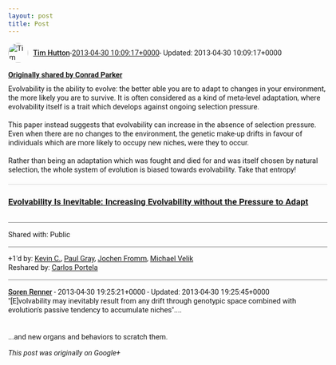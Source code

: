 ```yaml
---
layout: post
title: Post
---
```


<html><head><meta charset="utf-8"><title>Google+ post</title><style>body {font: 11pt Roboto, Arial, sans-serif; max-width: 640px; margin: 24px;}.author-photo {border-radius: 50%; margin-right: 10px; width: 40px;}.author {font-weight: 500;}.main-content {margin: 15px 0 15px;}.post-title {font-weight: bold;}.location {display: block; margin-top: 15px;}.location img {float: left; margin-right: 5px; width: 20px;}.media-link {display: inline-block; max-width: 100%; vertical-align: top;}.media-link p {margin-top: 5px; max-height: 4em; overflow: scroll;}.media {max-height: 100vh; max-width: 100%;}.video-placeholder {background: black; display: flex; height: 300px; max-width: 100%; width: 640px;}.play-icon {border-bottom: 30px solid transparent; border-left: 50px solid white; border-top: 30px solid transparent; color: white; margin: auto;}.album {max-height: 800px; overflow: scroll; width: calc(100vw - 48px);}.album .media-link {margin-right: 5px; max-width: 250px;}.album .media {max-height: 250px;}.link-embed {border-top: 1px solid lightgrey; display: block; margin-top: 20px;}.link-embed img {max-width: 100%;}.inline-link-embed {display: block;}.inline-link-embed img {vertical-align: middle;}.link-title {display: inline-block; font-size: medium; font-weight: 300; padding-left: 1em;}.reshare-attribution {display: block; font-weight: bold; margin-bottom: 10px;}.poll-image {margin-bottom: 5px; max-height: 300px; max-width: 500px;}.poll-choice {align-items: center; display: flex; margin-bottom: 5px; max-width: 500px;}.poll-choice-percentage {background-color: lightblue; height: 100%; left: 0; position: absolute; z-index: -1;}.poll-choice-selected {margin-right: 5px;}.poll-choice-results {border: 1px solid lightgray; border-radius: 5px; display: flex; line-height: 40px; overflow: hidden; padding: 0 8px; position: relative;}.poll-choice-results, .poll-choice-description {flex-grow: 1; margin-right: 10px;}.poll-choice-image {width: 100%;}.poll-choice-image, .poll-choice-image img {max-height: 40px; max-width: 100px;}.poll-choice-votes {max-height: 100px; overflow: auto;}.plus-entity-embed {color: black; display: block; text-decoration: none;}.plus-entity-embed-cover-photo {max-height: 300px; max-width: 100%;}.plus-entity-embed-info {padding: 0 1em 1em;}.plus-entity-embed-info h2 {font-weight: 500; margin: 10px 0;}.plus-entity-embed-info p {font-size: small; margin: 0;}.collection-owner-avatar {border-radius: 50%; border: 2px solid white; height: 40px; margin-top: -22px;}.visibility {padding: 1em 0; border-top: 1px solid grey;}.post-activity {padding: 1em 0; border-top: 1px solid grey;}.comments {border-top: 1px solid gray; padding-top: 1em;}.comment + .comment {margin-top: 1em;}.comment .media-link, .comment .inline-link-embed {margin-top: 5px;}</style></head><body><div style="margin-bottom:1em;"><div style="display:flex; align-items:center"><img class="author-photo" src="https://lh4.googleusercontent.com/-epo4ZZKNqEw/AAAAAAAAAAI/AAAAAAAAVSU/qu3LpcHEnoQ/s64-c/photo.jpg" alt="Tim Hutton"><a href="https://plus.google.com/+TimHutton" target="_blank" class="author">Tim Hutton</a> - <a target="_blank" href="https://plus.google.com/+TimHutton/posts/aV44kq2G9vx">2013-04-30 10:09:17+0000</a><span> - Updated: 2013-04-30 10:09:17+0000</span></div><div class="main-content"></div><div><a target="_blank" href="https://plus.google.com/+ConradParker/posts/1xLRcK6tAi7" class="reshare-attribution">Originally shared by Conrad Parker</a>Evolvability is the ability to evolve: the better able you are to adapt to changes in your environment, the more likely you are to survive. It is often considered as a kind of meta-level adaptation, where evolvability itself is a trait which develops against ongoing selection pressure.<br><br>This paper instead suggests that evolvability can increase in the absence of selection pressure. Even when there are no changes to the environment, the genetic make-up drifts in favour of individuals which are more likely to occupy new niches, were they to occur.<br><br>Rather than being an adaptation which was fought and died for and was itself chosen by natural selection, the whole system of evolution is biased towards evolvability. Take that entropy!<a href="http://www.plosone.org/article/info%3Adoi%2F10.1371%2Fjournal.pone.0062186" target="_blank" class="link-embed"><h3>Evolvability Is Inevitable: Increasing Evolvability without the Pressure to Adapt</h3><img src="http://www.plosone.org/article/fetchObject.action?uri=info:doi/10.1371/journal.pone.0062186.g001&amp;representation=PNG_I" alt=""></a></div></div><div class="visibility">Shared with: Public</div><div class="post-activity"><div class="plus-oners">+1'd by: <a href="https://plus.google.com/+KevinC">Kevin C.</a>, <a href="https://plus.google.com/+PaulGrayUK">Paul Gray</a>, <a href="https://plus.google.com/+JochenFromm">Jochen Fromm</a>, <a href="https://plus.google.com/109912852671536940136">Michael Velik</a></div><div class="resharers">Reshared by: <a href="https://plus.google.com/102518372019255115707">Carlos Portela</a></div></div><div class="comments"><div class="comment"><a target="_blank" href="https://plus.google.com/107141453596010045869" class="author">Soren Renner</a><span class="time"> - 2013-04-30 19:25:21+0000</span><span> - Updated: 2013-04-30 19:25:45+0000</span><div class="comment-content">&quot;[E]volvability may inevitably result from any drift through genotypic space combined with evolution&#39;s passive tendency to accumulate niches&quot;....<br><br><br>...and new organs and behaviors to scratch them.</div></div></div></body></html>

<i>This post was originally on Google+</i>